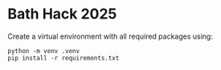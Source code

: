 # Bath Hack 2025

Create a virtual environment with all required packages using:
```
python -m venv .venv
pip install -r requirements.txt
```